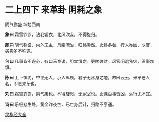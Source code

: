 # 二上四下 来革卦 阴耗之象

阴气弥盛 坤地西南

**象曰** 霜雪霏霏，沾我裳衣，北风吹我，不得旋归。

**颜曰** 阴气弥盛，内外无主，风霜漂泊；归路渺然。此卦多咎，行人弥凶，求官、买卖多不称遂。

**何曰** 凡事皆不遂心，有口舌谗谤，切宜慎之。更防破财。居官闲退免灾，百事加慎。

**陈曰** 上下惧阴，中位无人，小人纵横，君子无容身之地，故曰云云。来革恶人名，即恶来革也。

**刘曰** 霜雪霏霏，阴气集也。不得旋归，无家室也。此课百事皆凶，远行尤不宜。

**诗曰** 乐极悲生处，黄金昨夜空，已亡身后计，归路不亨通。

[灵棋经大全](README.md)
